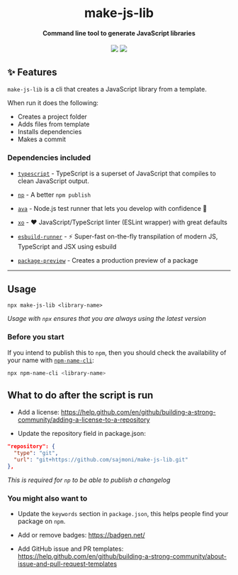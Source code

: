 <h1 align="center">
  make-js-lib
</h1>
<h4 align="center">
  Command line tool to generate JavaScript libraries
</h4>

<div align="center">
  <img src="https://badgen.net/npm/v/make-js-lib?icon=npm" />
  <!-- <img src="https://badgen.net/npm/dw/make-js-lib?icon=npm" /> -->
  <img src="https://badgen.net/github/last-commit/sajmoni/make-js-lib?icon=github" />
</div>

## :sparkles: Features

`make-js-lib` is a cli that creates a JavaScript library from a template.

When run it does the following:

- Creates a project folder
- Adds files from template
- Installs dependencies
- Makes a commit

### Dependencies included

- [`typescript`](https://github.com/microsoft/TypeScript) - TypeScript is a superset of JavaScript that compiles to clean JavaScript output.

- [`np`](https://github.com/sindresorhus/np) - A better `npm publish`

- [`ava`](https://github.com/avajs/ava) - Node.js test runner that lets you develop with confidence 🚀

- [`xo`](https://github.com/xojs/xo) - ❤️ JavaScript/TypeScript linter (ESLint wrapper) with great defaults

- [`esbuild-runner`](https://github.com/folke/esbuild-runner) - ⚡️ Super-fast on-the-fly transpilation of modern JS, TypeScript and JSX using esbuild

- [`package-preview`](https://github.com/zkochan/package-preview) - Creates a production preview of a package

---

## Usage

```
npx make-js-lib <library-name>
```

_Usage with `npx` ensures that you are always using the latest version_

### Before you start

If you intend to publish this to `npm`, then you should check the availability of your name with [`npm-name-cli`](https://github.com/sindresorhus/npm-name-cli):

```sh
npx npm-name-cli <library-name>
```

## What to do after the script is run

- Add a license: https://help.github.com/en/github/building-a-strong-community/adding-a-license-to-a-repository

- Update the repository field in package.json:

```json
"repository": {
  "type": "git",
  "url": "git+https://github.com/sajmoni/make-js-lib.git"
},
```

_This is required for `np` to be able to publish a changelog_

### You might also want to

- Update the `keywords` section in `package.json`, this helps people find your package on `npm`.

- Add or remove badges: https://badgen.net/

- Add GitHub issue and PR templates: https://help.github.com/en/github/building-a-strong-community/about-issue-and-pull-request-templates
